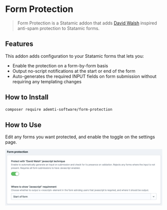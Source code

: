 # Form Protection

> Form Protection is a Statamic addon that adds [David Walsh](https://davidwalsh.name/wordpress-comment-spam) inspired anti-spam protection to Statamic forms.

## Features

This addon adds configuration to your Statamic forms that lets you:

- Enable the protection on a form-by-form basis
- Output no-script notifications at the start or end of the form
- Auto-generates the required INPUT fields on form submission without requiring any templating changes

## How to Install

``` bash
composer require ademti-software/form-protection
```

## How to Use

Edit any forms you want protected, and enable the toggle on the settings page.

![screenshot of settings page](https://github.com/ademti-software/form-protection/blob/screenshots/form-settings.png?raw=true)
